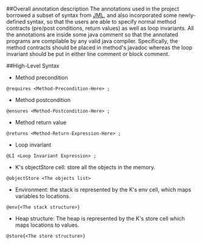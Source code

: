 ##Overall annotation description
The annotations used in the project borrowed a subset of syntax from [JML](https://en.wikipedia.org/wiki/Java_Modeling_Language),
and also incorporated some newly-defined syntax, so that the users are able to specify normal method contracts (pre/post conditions,
return values) as well as loop invariants. All the annotations are inside some java comment so that the annotated programs are
compilable by any valid java compiler. Specifically, the method contracts should be placed in method's javadoc whereas the loop 
invariant should be put in either line comment or block comment.

##High-Level Syntax

+ Method precondition
 
 ```@requires <Method-Precondition-Here> ;```

+ Method postcondition

 ```@ensures <Method-Postcondition-Here> ;```

+ Method return value

 ```@returns <Method-Return-Expression-Here> ;```

+ Loop invariant

 ```@LI <Loop Invariant Expression> ;```

+  K's objectStore cell: store all the objects in the memory.
 
 ```@objectStore <The objects list>```

+ Environment: the stack is represented by the K's env cell, which maps variables to locations.

 ```@env{<The stack structure>}```
 
+ Heap structure: The heap is represented by the K's store cell which maps locations to values.

 ```@store{<The store structure>}```
